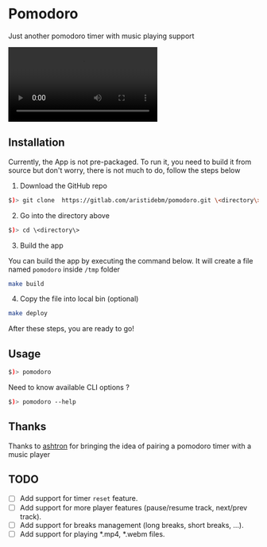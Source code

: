 # Pomodoro

Just another pomodoro timer with music playing support

![demo](demo.mp4)

## Installation

Currently, the App is not pre-packaged. To run it, you need to build it from source
but don't worry, there is not much to do, follow the steps below

1. Download the GitHub repo 

```bash
$)> git clone  https://gitlab.com/aristidebm/pomodoro.git \<directory\>
```

2. Go into the directory above

```bash
$)> cd \<directory\>
```

3. Build the app

You can build the app by executing the command below. It will create a file named `pomodoro` inside `/tmp` folder

```bash
make build
```

4. Copy the file into local bin (optional)

```bash
make deploy
```

After these steps, you are ready to go!

## Usage

```bash
$)> pomodoro
```

Need to know available CLI options ?

```bash
$)> pomodoro --help
```

## Thanks

Thanks to [ashtron](https://github.com/ashtron/tomatillo) for bringing the idea of pairing a pomodoro timer with a music player

## TODO

- [ ] Add support for timer `reset` feature.
- [ ] Add support for more player features (pause/resume track, next/prev track).
- [ ] Add support for breaks management (long breaks, short breaks, ...).
- [ ] Add support for playing *.mp4, *.webm files.
